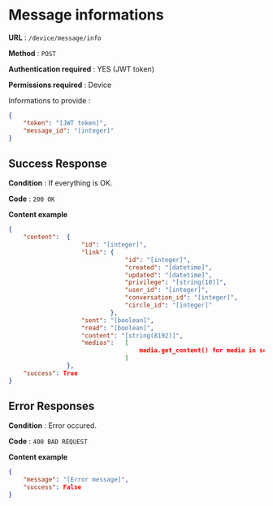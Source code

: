 # Message informations

**URL** : `/device/message/info`

**Method** : `POST`

**Authentication required** : YES (JWT token)

**Permissions required** : Device


Informations to provide :

```json
{
    "token": "[JWT token]",
    "message_id": "[integer]"
}
```

## Success Response

**Condition** : If everything is OK.

**Code** : `200 OK`

**Content example**

```json
{
    "content":  {
                    "id": "[integer]",
                    "link": {
                                "id": "[integer]",
                                "created": "[datetime]",
                                "updated": "[datetime]",
                                "privilege": "[string(10)]",
                                "user_id": "[integer]",
                                "conversation_id": "[integer]",
                                "circle_id": "[integer]"
                            },
                    "sent": "[boolean]",
                    "read": "[boolean]",
                    "content": "[string(8192)]",
                    "medias":   [
                                    media.get_content() for media in self.media_links
                                ]
                },
    "success": True
}
```

## Error Responses

**Condition** : Error occured.

**Code** : `400 BAD REQUEST`

**Content example**

```json
{
    "message": "[Error message]",
    "success": False
}
```